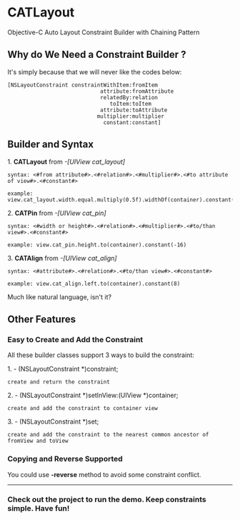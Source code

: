 # CATLayout
Objective-C Auto Layout Constraint Builder with Chaining Pattern


## Why do We Need a Constraint Builder ?

It's simply because that we will never like the codes below:

	[NSLayoutConstraint constraintWithItem:fromItem
								 attribute:fromAttribute
							     relatedBy:relation
									toItem:toItem
								 attribute:toAttribute
								multiplier:multiplier
							      constant:constant]


## Builder and Syntax

1\. **CATLayout** from *-[UIView cat_layout]*

	syntax: <#from attribute#>.<#relation#>.<#multiplier#>.<#to attribute of view#>.<#constant#>

	example: view.cat_layout.width.equal.multiply(0.5f).widthOf(container).constant(8)

2\. **CATPin** from *-[UIView cat_pin]*

	syntax: <#width or height#>.<#relation#>.<#multiplier#>.<#to/than view#>.<#constant#>

	example: view.cat_pin.height.to(container).constant(-16)

3\. **CATAlign** from *-[UIView cat_align]*

	syntax: <#attribute#>.<#relation#>.<#to/than view#>.<#constant#>

	example: view.cat_align.left.to(container).constant(8)

Much like natural language, isn't it?


## Other Features

### Easy to Create and Add the Constraint

All these builder classes support 3 ways to build the constraint:

1\. - (NSLayoutConstraint *)constraint;

	create and return the constraint

2\. - (NSLayoutConstraint *)setInView:(UIView *)container;

	create and add the constraint to container view

3\. - (NSLayoutConstraint *)set;

	create and add the constraint to the nearest common ancestor of fromView and toView

### Copying and Reverse Supported

You could use **-reverse** method to avoid some constraint conflict.

- - -

### Check out the project to run the demo. Keep constraints simple. Have fun!
